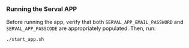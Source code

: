 ### Running the Serval APP
Before running the app, verify that both `SERVAL_APP_EMAIL_PASSWORD` and `SERVAL_APP_PASSCODE` are appropriately populated.
Then, run:
```
./start_app.sh
```
